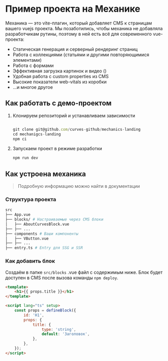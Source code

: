 # Пример проекта на Механике

<!-- Теги: licence: mit, curves -->

Механика — это vite-плагин, который добавляет CMS к страницам вашего vuejs проекта. Мы позаботились, чтобы механика не добавляла разработчикам рутины, поэтому в ней есть всё для современного vue-проекта:

- Статическая генерация и серверный рендеринг страниц
- Работа с коллекциями (статьями и другими повторяющимися элементами)
- Работа с формами
- Эффективная загрузка картинок и видео (<Image />)
- Удобная работа с custom properties из CMS
- Высокие показатели web-vitals из коробки
- …и многое другое

## Как работать с демо-проектом

1.  Клонируем репозиторий и устанавливаем зависимости

    ```jsx

    git clone git@github.com/curves-github/mechanics-landing
    cd mechanigcs-landing
    npm ci
    ```

2.  Запускаем проект в режиме разработки

    ```bash
    npm run dev
    ```

## Как устроена механика

> Подробную информацию можно найти в документации

### Структура проекта

```bash
src
├── App.vue
├── blocks/ # Настраиваемые через CMS блоки
│   ├── AboutCurvesBlock.vue
├── ├── ...
├── components # Ваши компоненты
│   ├── VButton.vue
├── ├── ...
├── entry.ts # Entry для SSG и SSR
```

### Как добавить блок

Создаём в папке `src/blocks` .vue файл с содержимым ниже. Блок будет доступен в CMS после вызова команды `npm deploy`.

```html
<template>
	<h1>{{ props.title }}</h1>
</template>

<script lang="ts" setup>
	const props = defineBlock({
		id: 'H1',
		props: {
			title: {
				type: 'string',
				default: 'Заголовок',
			},
		},
	});
</script>
```
